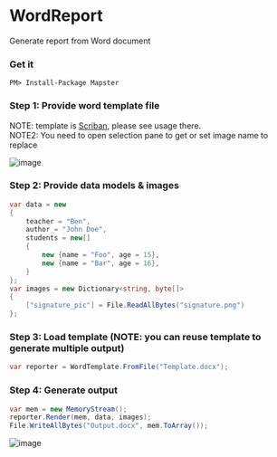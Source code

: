 # WordReport
Generate report from Word document

### Get it
```
PM> Install-Package Mapster
```

### Step 1: Provide word template file
NOTE: template is [Scriban](https://github.com/lunet-io/scriban), please see usage there.  
NOTE2: You need to open selection pane to get or set image name to replace

![image](https://user-images.githubusercontent.com/5763993/94629582-6fbb9080-02ed-11eb-8d04-d17fadcf6e64.png)

### Step 2: Provide data models & images

```csharp
var data = new
{
    teacher = "Ben",
    author = "John Doe",
    students = new[]
    {
        new {name = "Foo", age = 15},
        new {name = "Bar", age = 16},
    }
};
var images = new Dictionary<string, byte[]>
{
    ["signature_pic"] = File.ReadAllBytes("signature.png")
};
```

### Step 3: Load template (NOTE: you can reuse template to generate multiple output)

```csharp
var reporter = WordTemplate.FromFile("Template.docx");
```

### Step 4: Generate output

```csharp
var mem = new MemoryStream();
reporter.Render(mem, data, images);
File.WriteAllBytes("Output.docx", mem.ToArray());
```
![image](https://user-images.githubusercontent.com/5763993/94629843-1ef86780-02ee-11eb-9654-93bcdf1595bc.png)
